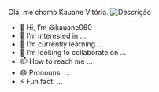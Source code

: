 
Olá, me chamo Kauane Vitória.
![Descrição](https://media.tenor.com/COM78THbePQAAAAM/neymar.gif)

- 👋 Hi, I’m @kauane060
- 👀 I’m interested in ...
- 🌱 I’m currently learning ...
- 💞️ I’m looking to collaborate on ...
- 📫 How to reach me ...
- 😄 Pronouns: ...
- ⚡ Fun fact: ...

<!---
kauane060/kauane060 is a ✨ special ✨ repository because its `README.md` (this file) appears on your GitHub profile.
You can click the Preview link to take a look at your changes.
--->

